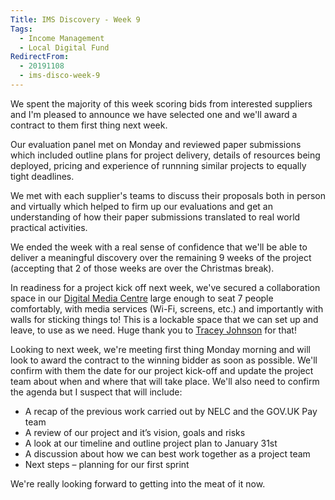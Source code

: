 ```yaml
---
Title: IMS Discovery - Week 9
Tags: 
  - Income Management
  - Local Digital Fund
RedirectFrom:
  - 20191108
  - ims-disco-week-9
---
```

We spent the majority of this week scoring bids from interested suppliers and I'm pleased to announce we have selected one and we'll award a contract to them first thing next week.

Our evaluation panel met on Monday and reviewed paper submissions which included outline plans for project delivery, details of resources being deployed, pricing and experience of runnning similar projects to equally tight deadlines.

We met with each supplier's teams to discuss their proposals both in person and virtually which helped to firm up our evaluations and get an understanding of how their paper submissions translated to real world practical activities.

We ended the week with a real sense of confidence that we'll be able to deliver a meaningful discovery over the remaining 9 weeks of the project (accepting that 2 of those weeks are over the Christmas break).

In readiness for a project kick off next week, we've secured a collaboration space in our [Digital Media Centre](https://www.barnsleydmc.co.uk) large enough to seat 7 people comfortably, with media services (Wi-Fi, screens, etc.) and importantly with walls for sticking things to! This is a lockable space that we can set up and leave, to use as we need. Huge thank you to [Tracey Johnson](https://twitter.com/Cr8tveBarnsley) for that!

Looking to next week, we're meeting first thing Monday morning and will look to award the contract to the winning bidder as soon as possible. We'll confirm with them the date for our project kick-off and update the project team about when and where that will take place. We'll also need to confirm the agenda but I suspect that will include:

*	A recap of the previous work carried out by NELC and the GOV.UK Pay team
*	A review of our project and it’s vision, goals and risks
*	A look at our timeline and outline project plan to January 31st
*	A discussion about how we can best work together as a project team
*	Next steps – planning for our first sprint

We're really looking forward to getting into the meat of it now.